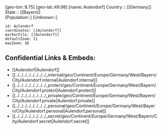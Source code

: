 ﻿---
location: [49.98,9.75] 
mapzoom: [7,12] 
mapmarker: city 
type: City
tags:
- geo/City


SpocWebEntityId: 28931
isDeleted: false
confidential: public

---
[geo-lon::9.75] 
[geo-lat::49.98] 
[name::Aulendorf] 
Country :: [[Germany]]  
State :: [[Bayern]]  
[Population::] 
[Unknown::] 


```leaflet
id: Aulendorf
coordinates: [[Aulendorf]] 
markerFile: [[Aulendorf]] 
defaultZoom: 11 
maxZoom: 18
```


## Confidential Links & Embeds: 
- [[Aulendorf|Aulendorf]]  
- [[../../../../../../../../_internal/geo/Continent/Europe/Germany/West/Bayern/City/Aulendorf.internal|Aulendorf.internal]] 
- [[../../../../../../../../_protect/geo/Continent/Europe/Germany/West/Bayern/City/Aulendorf.protect|Aulendorf.protect]] 
- [[../../../../../../../../_private/geo/Continent/Europe/Germany/West/Bayern/City/Aulendorf.private|Aulendorf.private]] 
- [[../../../../../../../../_personal/geo/Continent/Europe/Germany/West/Bayern/City/Aulendorf.personal|Aulendorf.personal]] 
- [[../../../../../../../../_secret/geo/Continent/Europe/Germany/West/Bayern/City/Aulendorf.secret|Aulendorf.secret]] 
